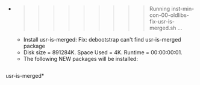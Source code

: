 * >>>>>>>>> Running inst-min-con-00-oldlibs-fix-usr-is-merged.sh ...
  * Install usr-is-merged: Fix: debootstrap can't find usr-is-merged package
  * Disk size = 891284K. Space Used = 4K. Runtime = 00:00:00:01.
  * The following NEW packages will be installed:
  ```bash
usr-is-merged*
  ```
